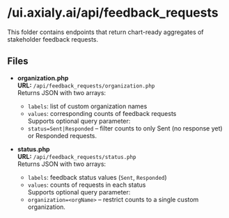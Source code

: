 # /ui.axialy.ai/api/feedback_requests

This folder contains endpoints that return chart-ready aggregates of stakeholder feedback requests.

## Files

- **organization.php**  
  **URL:** `/api/feedback_requests/organization.php`  
  Returns JSON with two arrays:  
    - `labels`: list of custom organization names  
    - `values`: corresponding counts of feedback requests  
  Supports optional query parameter:  
    - `status=Sent|Responded` – filter counts to only Sent (no response yet) or Responded requests.

- **status.php**  
  **URL:** `/api/feedback_requests/status.php`  
  Returns JSON with two arrays:  
    - `labels`: feedback status values (`Sent`, `Responded`)  
    - `values`: counts of requests in each status  
  Supports optional query parameter:  
    - `organization=<orgName>` – restrict counts to a single custom organization.
